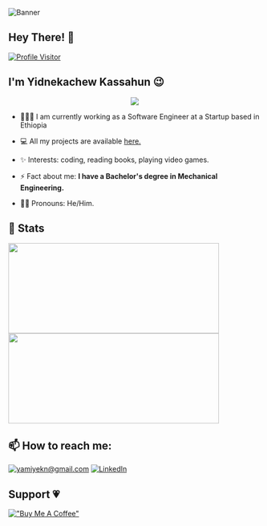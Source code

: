 ![Banner](https://github.com/Yidnekachew-cmd/Yidnekachew-cmd/assets/104775335/dc9b5c80-e098-4fab-b361-cb334ee1c766)

<h2>Hey There! 👋</h2>

[![Profile Visitor](https://komarev.com/ghpvc/?username=Yidnekachew-cmd&color=brightgreen)](https://github.com/Yidnekachew-cmd)
## I'm Yidnekachew Kassahun 😉

 <p align="center">    
    <img src="https://readme-typing-svg.herokuapp.com?color=00b2df&width=385&height=30&lines=Software+Developer;Open+to+new+opportunities+...&center=true"></a>
</p>


- 👨🏻‍💻 I am currently working as a Software Engineer at a Startup based in Ethiopia

- 💻 All my projects are available [here.](https://github.com/Yidnekachew-cmd?tab=repositories)

- ✨ Interests: coding, reading books, playing video games.

- ⚡ Fact about me: **I have a Bachelor's degree in Mechanical Engineering.**

- 🧔🏻 Pronouns: He/Him.
        


<h2>🚀 Stats</h2>

<div>
  <img height="180" width="420" src="https://github-readme-stats-eight-theta.vercel.app/api?username=yidnekachew-cmd&show_icons=true&theme=nightowl&count_private=true"/>
  <img height="180" width="420" src="https://github-readme-stats.vercel.app/api/top-langs/?username=yidnekachew-cmd&show_icons=true&theme=nightowl&layout=compact&count_prrivate=true"/>
</div>


<h2>📫 How to reach me:</h2>

<a href="mailto:yamiyekn@gmail.com">![yamiyekn@gmail.com](https://img.shields.io/badge/Gmail-D14836?style=for-the-badge&logo=gmail&logoColor=white)</a> <a href="https://www.linkedin.com/in/yidnekachew-kassahun/">![LinkedIn](https://img.shields.io/badge/LinkedIn-0077B5?style=for-the-badge&logo=linkedin&logoColor=white)</a>

<h2>Support 💗</h2>

[!["Buy Me A Coffee"](https://www.buymeacoffee.com/assets/img/custom_images/orange_img.png)](https://www.buymeacoffee.com/yidne)